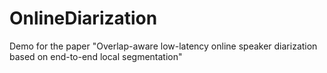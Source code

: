 # OnlineDiarization
Demo for the paper "Overlap-aware low-latency online speaker diarization based on end-to-end local segmentation"
